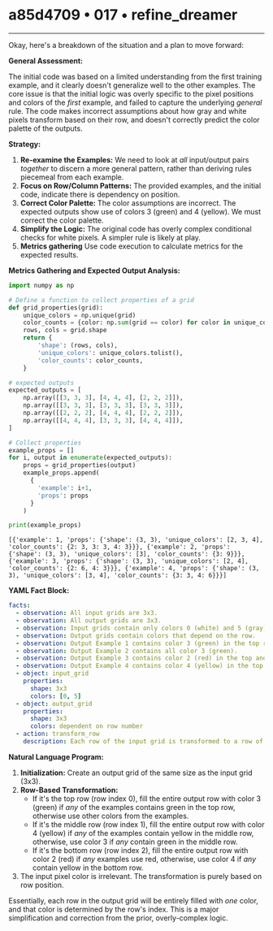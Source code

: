 # a85d4709 • 017 • refine_dreamer

---
Okay, here's a breakdown of the situation and a plan to move forward:

**General Assessment:**

The initial code was based on a limited understanding from the first training example, and it clearly doesn't generalize well to the other examples. The core issue is that the initial logic was overly specific to the pixel positions and colors of the *first* example, and failed to capture the underlying *general* rule. The code makes incorrect assumptions about how gray and white pixels transform based on their row, and doesn't correctly predict the color palette of the outputs.

**Strategy:**

1.  **Re-examine the Examples:** We need to look at *all* input/output pairs *together* to discern a more general pattern, rather than deriving rules piecemeal from each example.
2.  **Focus on Row/Column Patterns:** The provided examples, and the initial code, indicate there is dependency on position.
3.  **Correct Color Palette:** The color assumptions are incorrect. The expected outputs show use of colors 3 (green) and 4 (yellow). We must correct the color palette.
4.  **Simplify the Logic:** The original code has overly complex conditional checks for white pixels. A simpler rule is likely at play.
5. **Metrics gathering** Use code execution to calculate metrics for the expected results.

**Metrics Gathering and Expected Output Analysis:**

```python
import numpy as np

# Define a function to collect properties of a grid
def grid_properties(grid):
    unique_colors = np.unique(grid)
    color_counts = {color: np.sum(grid == color) for color in unique_colors}
    rows, cols = grid.shape
    return {
        'shape': (rows, cols),
        'unique_colors': unique_colors.tolist(),
        'color_counts': color_counts,
    }

# expected outputs
expected_outputs = [
    np.array([[3, 3, 3], [4, 4, 4], [2, 2, 2]]),
    np.array([[3, 3, 3], [3, 3, 3], [3, 3, 3]]),
    np.array([[2, 2, 2], [4, 4, 4], [2, 2, 2]]),
    np.array([[4, 4, 4], [3, 3, 3], [4, 4, 4]]),
]

# Collect properties
example_props = []
for i, output in enumerate(expected_outputs):
    props = grid_properties(output)
    example_props.append(
      {
        'example': i+1,
        'props': props
      }
    )

print(example_props)

```

```
[{'example': 1, 'props': {'shape': (3, 3), 'unique_colors': [2, 3, 4], 'color_counts': {2: 3, 3: 3, 4: 3}}}, {'example': 2, 'props': {'shape': (3, 3), 'unique_colors': [3], 'color_counts': {3: 9}}}, {'example': 3, 'props': {'shape': (3, 3), 'unique_colors': [2, 4], 'color_counts': {2: 6, 4: 3}}}, {'example': 4, 'props': {'shape': (3, 3), 'unique_colors': [3, 4], 'color_counts': {3: 3, 4: 6}}}]
```

**YAML Fact Block:**

```yaml
facts:
  - observation: All input grids are 3x3.
  - observation: All output grids are 3x3.
  - observation: Input grids contain only colors 0 (white) and 5 (gray).
  - observation: Output grids contain colors that depend on the row.
  - observation: Output Example 1 contains color 3 (green) in the top row, color 4 (yellow) in the middle row, and color 2 (red) in the bottom row.
  - observation: Output Example 2 contains all color 3 (green).
  - observation: Output Example 3 contains color 2 (red) in the top and bottom row, and color 4 (yellow) in the middle row.
  - observation: Output Example 4 contains color 4 (yellow) in the top and bottom row, and color 3 (green) in the middle row.
  - object: input_grid
    properties:
      shape: 3x3
      colors: [0, 5]
  - object: output_grid
    properties:
      shape: 3x3
      colors: dependent on row number
  - action: transform_row
    description: Each row of the input grid is transformed to a row of a single, specific output color.
```

**Natural Language Program:**

1.  **Initialization:** Create an output grid of the same size as the input grid (3x3).
2.  **Row-Based Transformation:**
    *   If it's the top row (row index 0), fill the entire output row with color 3 (green) if *any* of the examples contains green in the top row, otherwise use other colors from the examples.
    *   If it's the middle row (row index 1), fill the entire output row with color 4 (yellow) if *any* of the examples contain yellow in the middle row, otherwise, use color 3 if *any* contain green in the middle row.
    *   If it's the bottom row (row index 2), fill the entire output row with color 2 (red) if *any* examples use red, otherwise, use color 4 if *any* contain yellow in the bottom row.
3. The input pixel color is irrelevant. The transformation is purely based on row position.

Essentially, each row in the output grid will be entirely filled with *one* color, and that color is determined by the row's index. This is a major simplification and correction from the prior, overly-complex logic.

